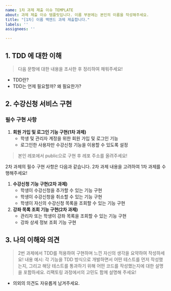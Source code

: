 ```yaml
---
name: 1차 과제 제출 이슈 TEMPLATE
about: 과제 제출 이슈 템플릿입니다. 이름 부분에는 본인의 이름을 작성해주세요.
title: "[1차] 이름 백엔드 과제 제출합니다."
labels: ''
assignees: ''

---
```


## 1. TDD 에 대한 이해
> 다음 문항에 대한 내용을 조사한 후 정리하여 채워주세요!
- TDD란?
- TDD는 언제 필요할까? 왜 필요한가?

## 2. 수강신청 서비스 구현
### **필수 구현 사항**
1. **회원 가입 및 로그인 기능 구현(1차 과제)**
    - 학생 및 관리자 계정을 위한 회원 가입 및 로그인 기능
    - 로그인한 사용자만 수강신청 기능을 이용할 수 있도록 설정

> 본인 레포에서 public으로 구현 후 레포 주소를 올려주세요!

2차 과제의 필수 구현 사항은 다음과 같습니다. 2차 과제 내용을 고려하여 1차 과제를 수행해주세요!
1. **수강신청 기능 구현(2차 과제)**
    - 학생이 수강신청을 추가할 수 있는 기능 구현
    - 학생이 수강신청을 취소할 수 있는 기능 구현
    - 학생이 자신의 수강신청 목록을 조회할 수 있는 기능 구현
2. **강좌 목록 조회 기능 구현(2차 과제)**
    - 관리자 또는 학생이 강좌 목록을 조회할 수 있는 기능 구현
    - 강좌 상세 정보 조회 기능 구현

## 3. 나의 이해와 의견
> 2번 과제에서 TDD를 적용하여 구현하며 느낀 자신의 생각을 요약하여 작성하세요!
내용 예시: 각 기능을 TDD 방식으로 개발하면서 어떤 테스트를 먼저 작성했는지, 그리고 해당 테스트를 통과하기 위해 어떤 코드를 작성했는지에 대한 설명을 포함하세요. 리팩토링 과정에서의 고민도 함께 설명해 주세요!
- 의외의 의견도 자유롭게 남겨주세요.
